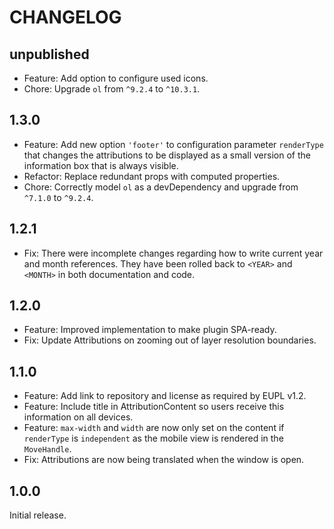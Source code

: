# CHANGELOG

## unpublished

- Feature: Add option to configure used icons.
- Chore: Upgrade `ol` from `^9.2.4` to `^10.3.1`.

## 1.3.0

- Feature: Add new option `'footer'` to configuration parameter `renderType` that changes the attributions to be displayed as a small version of the information box that is always visible.
- Refactor: Replace redundant props with computed properties.
- Chore: Correctly model `ol` as a devDependency and upgrade from `^7.1.0` to `^9.2.4`.

## 1.2.1

- Fix: There were incomplete changes regarding how to write current year and month references. They have been rolled back to `<YEAR>` and `<MONTH>` in both documentation and code.

## 1.2.0

- Feature: Improved implementation to make plugin SPA-ready.
- Fix: Update Attributions on zooming out of layer resolution boundaries.

## 1.1.0

- Feature: Add link to repository and license as required by EUPL v1.2.
- Feature: Include title in AttributionContent so users receive this information on all devices.
- Feature: `max-width` and `width` are now only set on the content if `renderType` is `independent` as the mobile view is rendered in the `MoveHandle`.
- Fix: Attributions are now being translated when the window is open.

## 1.0.0

Initial release.
